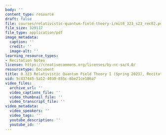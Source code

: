 ```yaml
---
body: ''
content_type: resource
draft: false
file: courses/relativistic-quantum-field-theory-i/mit8_323_s23_rec02.pdf
file_size: 329117
file_type: application/pdf
image_metadata:
  caption: ''
  credit: ''
  image-alt: ''
learning_resource_types:
- Recitation Notes
license: https://creativecommons.org/licenses/by-nc-sa/4.0/
resourcetype: Document
title: 8.323 Relativistic Quantum Field Theory I (Spring 2023), Recitation 2
uid: 5c437445-5a12-4030-855c-6be21ce186a7
video_files:
  archive_url: ''
  video_captions_file: ''
  video_thumbnail_file: ''
  video_transcript_file: ''
video_metadata:
  video_speakers: ''
  video_tags: ''
  youtube_description: ''
  youtube_id: ''
---
```

